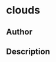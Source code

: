 # clouds

## Author

<!-- Insert Your Name Here -->

## Description

<!-- Describe your example here -->
